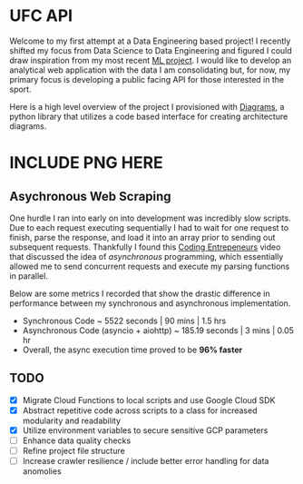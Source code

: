 # **UFC API** 

Welcome to my first attempt at a Data Engineering based project! I recently shifted my focus from Data Science to Data Engineering and figured I could draw inspiration from my most recent [ML project](https://github.com/RobertJG17/UFC-Predictor). I would like to develop an analytical web application with the data I am consolidating but, for now, my primary focus is developing a public facing API for those interested in the sport. 



Here is a high level overview of the project I provisioned with [Diagrams](https://diagrams.mingrammer.com/), a python library that utilizes a code based interface for creating architecture diagrams.

# INCLUDE PNG HERE



## **Asychronous Web Scraping**
One hurdle I ran into early on into development was incredibly slow scripts. Due to each request executing sequentially I had to wait for one request to finish, parse the response, and load it into an array prior to sending out subsequent requests. Thankfully I found this [Coding Entrepeneurs](https://www.youtube.com/watch?v=6ow7xloFy5s) video that discussed the idea of *asynchronous* programming, which essentially allowed me to send concurrent requests and execute my parsing functions in parallel.

Below are some metrics I recorded that show the drastic difference in performance between my synchronous and asynchronous implementation.
* Synchronous Code ~ 5522 seconds | 90 mins | 1.5 hrs
* Asynchronous Code (asyncio + aiohttp) ~ 185.19 seconds | 3 mins | 0.05 hr
* Overall, the async execution time proved to be **96% faster**

## **TODO**
- [X] Migrate Cloud Functions to local scripts and use Google Cloud SDK
- [X] Abstract repetitive code across scripts to a class for increased modularity and readability
- [X] Utilize environment variables to secure sensitive GCP parameters
- [ ] Enhance data quality checks
- [ ] Refine project file structure
- [ ] Increase crawler resilience / include better error handling for data anomolies
